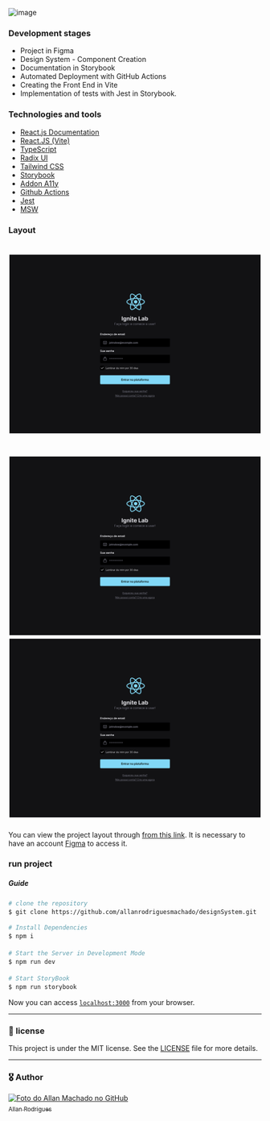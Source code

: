 ![image](https://user-images.githubusercontent.com/12506432/195759740-3fd7e15d-afe7-4c8e-9e11-1767b2ac78bf.png)

<h3>Development stages</h3>

- Project in Figma
- Design System - Component Creation
- Documentation in Storybook
- Automated Deployment with GitHub Actions
- Creating the Front End in Vite
- Implementation of tests with Jest in Storybook.

<h3>Technologies and tools</h3>

- [React.js Documentation](https://pt-br.reactjs.org/)
- [React.JS (Vite)](https://vitejs.dev/)
- [TypeScript](https://www.typescriptlang.org/)
- [Radix UI](https://www.radix-ui.com/)
- [Tailwind CSS](https://tailwindcss.com/)
- [Storybook](https://storybook.js.org/)
- [Addon A11y](https://www.npmjs.com/package/@storybook/addon-a11y)
- [Github Actions](https://github.com/features/actions)
- [Jest](https://jestjs.io/pt-BR/)
- [MSW](https://mswjs.io/)

<h3>Layout</h3>

<!-- ![image](https://github.com/allanrodriguesmachado/designSystem/blob/main/.github/Ignite%20Lab%20Designe%20System.svg) -->

<h1 align="center">
  <img alt="dtmoney" title="dtmoney" src="https://github.com/allanrodriguesmachado/designSystem/blob/main/.github/Ignite%20Lab%20Designe%20System.svg" width="500px" />
</h1>


<h1 align="center">
  <img alt="dtmoney" title="dtmoney" src="https://github.com/allanrodriguesmachado/designSystem/blob/main/.github/Ignite%20Lab%20Designe%20System.svg" width="500px" />
  <img alt="dtmoney" title="dtmoney" src="https://github.com/allanrodriguesmachado/designSystem/blob/main/.github/Ignite%20Lab%20Designe%20System.svg" width="500px" />
</h1>


You can view the project layout
through [from this link](https://www.figma.com/file/wGGfPzfAU58S4xaGUDM3jU/Ignite-Lab-Designe-System?node-id=0%3A1). It
is necessary to have an account [Figma](https://figma.com) to access it.


<h3>run project</h3>

<h5>Guide</h5>

```bash
# clone the repository
$ git clone https://github.com/allanrodriguesmachado/designSystem.git
```

```bash
# Install Dependencies
$ npm i

# Start the Server in Development Mode
$ npm run dev

# Start StoryBook
$ npm run storybook
```

Now you can access [`localhost:3000`](http://localhost:3000) from your browser.

---

<h3>📄 license</h3>

This project is under the MIT license. See the [LICENSE](LICENSE.md) file for more details.

---
<h3>🎖️ Author</h3>

[<img src="https://avatars.githubusercontent.com/u/54523516?v=4" width="100px;" alt="Foto do Allan Machado no GitHub"/>
<br><sub>Allan Rodrigues</sub>](https://github.com/allanrodriguesmachado)  
